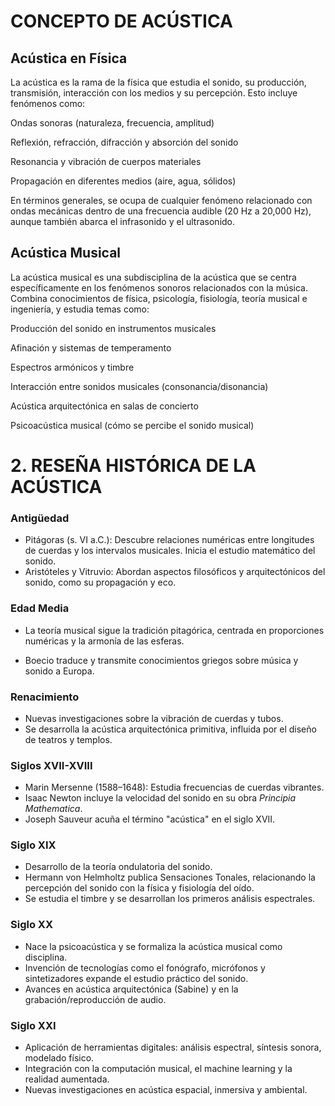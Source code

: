 # CONCEPTO DE ACÚSTICA

## Acústica en Física
La acústica es la rama de la física que estudia el sonido, su producción, transmisión, interacción con los medios y su percepción. Esto incluye fenómenos como:

Ondas sonoras (naturaleza, frecuencia, amplitud)

Reflexión, refracción, difracción y absorción del sonido

Resonancia y vibración de cuerpos materiales

Propagación en diferentes medios (aire, agua, sólidos)

En términos generales, se ocupa de cualquier fenómeno relacionado con ondas mecánicas dentro de una frecuencia audible (20 Hz a 20,000 Hz), aunque también abarca el infrasonido y el ultrasonido.

## Acústica Musical
La acústica musical es una subdisciplina de la acústica que se centra específicamente en los fenómenos sonoros relacionados con la música. Combina conocimientos de física, psicología, fisiología, teoría musical e ingeniería, y estudia temas como:

Producción del sonido en instrumentos musicales

Afinación y sistemas de temperamento

Espectros armónicos y timbre

Interacción entre sonidos musicales (consonancia/disonancia)

Acústica arquitectónica en salas de concierto

Psicoacústica musical (cómo se percibe el sonido musical)

# 2. RESEÑA HISTÓRICA DE LA ACÚSTICA
###  Antigüedad
- Pitágoras (s. VI a.C.): Descubre relaciones numéricas entre longitudes de cuerdas y los intervalos musicales. Inicia el estudio matemático del sonido.
- Aristóteles y Vitruvio: Abordan aspectos filosóficos y arquitectónicos del sonido, como su propagación y eco.

### Edad Media
- La teoría musical sigue la tradición pitagórica, centrada en proporciones numéricas y la armonía de las esferas.

- Boecio traduce y transmite conocimientos griegos sobre música y sonido a Europa.

### Renacimiento
- Nuevas investigaciones sobre la vibración de cuerdas y tubos.
- Se desarrolla la acústica arquitectónica primitiva, influida por el diseño de teatros y templos.

### Siglos XVII-XVIII
- Marin Mersenne (1588–1648): Estudia frecuencias de cuerdas vibrantes.
- Isaac Newton incluye la velocidad del sonido en su obra *Principia Mathematica*.
- Joseph Sauveur acuña el término "acústica" en el siglo XVII.

### Siglo XIX
- Desarrollo de la teoría ondulatoria del sonido.
- Hermann von Helmholtz publica Sensaciones Tonales, relacionando la percepción del sonido con la física y fisiología del oído.
- Se estudia el timbre y se desarrollan los primeros análisis espectrales.

### Siglo XX
- Nace la psicoacústica y se formaliza la acústica musical como disciplina.
- Invención de tecnologías como el fonógrafo, micrófonos y sintetizadores expande el estudio práctico del sonido.
- Avances en acústica arquitectónica (Sabine) y en la grabación/reproducción de audio.

### Siglo XXI
- Aplicación de herramientas digitales: análisis espectral, síntesis sonora, modelado físico.
- Integración con la computación musical, el machine learning y la realidad aumentada.
- Nuevas investigaciones en acústica espacial, inmersiva y ambiental.